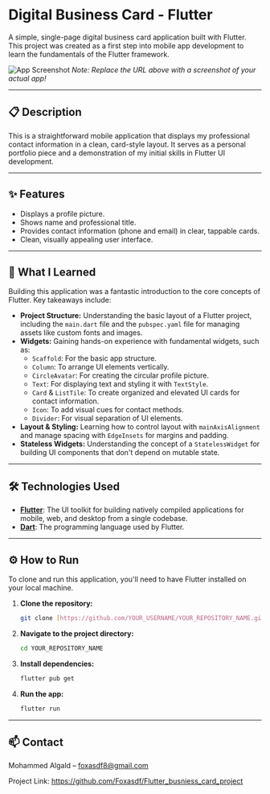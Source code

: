 # Digital Business Card - Flutter

A simple, single-page digital business card application built with Flutter. This project was created as a first step into mobile app development to learn the fundamentals of the Flutter framework.

![App Screenshot](https://placehold.co/300x600/2B475E/FFFFFF?text=Your+App+Screenshot+Here)
*Note: Replace the URL above with a screenshot of your actual app!*

---

## 📋 Description

This is a straightforward mobile application that displays my professional contact information in a clean, card-style layout. It serves as a personal portfolio piece and a demonstration of my initial skills in Flutter UI development.

---

## ✨ Features

* Displays a profile picture.
* Shows name and professional title.
* Provides contact information (phone and email) in clear, tappable cards.
* Clean, visually appealing user interface.

---

## 🚀 What I Learned

Building this application was a fantastic introduction to the core concepts of Flutter. Key takeaways include:

* **Project Structure:** Understanding the basic layout of a Flutter project, including the `main.dart` file and the `pubspec.yaml` file for managing assets like custom fonts and images.
* **Widgets:** Gaining hands-on experience with fundamental widgets, such as:
    * `Scaffold`: For the basic app structure.
    * `Column`: To arrange UI elements vertically.
    * `CircleAvatar`: For creating the circular profile picture.
    * `Text`: For displaying text and styling it with `TextStyle`.
    * `Card` & `ListTile`: To create organized and elevated UI cards for contact information.
    * `Icon`: To add visual cues for contact methods.
    * `Divider`: For visual separation of UI elements.
* **Layout & Styling:** Learning how to control layout with `mainAxisAlignment` and manage spacing with `EdgeInsets` for margins and padding.
* **Stateless Widgets:** Understanding the concept of a `StatelessWidget` for building UI components that don't depend on mutable state.

---

## 🛠️ Technologies Used

* **[Flutter](https://flutter.dev/)**: The UI toolkit for building natively compiled applications for mobile, web, and desktop from a single codebase.
* **[Dart](https://dart.dev/)**: The programming language used by Flutter.

---

## ⚙️ How to Run

To clone and run this application, you'll need to have Flutter installed on your local machine.

1.  **Clone the repository:**
    ```sh
    git clone [https://github.com/YOUR_USERNAME/YOUR_REPOSITORY_NAME.git](https://github.com/YOUR_USERNAME/YOUR_REPOSITORY_NAME.git)
    ```

2.  **Navigate to the project directory:**
    ```sh
    cd YOUR_REPOSITORY_NAME
    ```

3.  **Install dependencies:**
    ```sh
    flutter pub get
    ```

4.  **Run the app:**
    ```sh
    flutter run
    ```

---

## 📫 Contact

Mohammed Algald – [foxasdf8@gmail.com](mailto:foxasdf8@gmail.com)

Project Link: https://github.com/Foxasdf/Flutter_busniess_card_project
